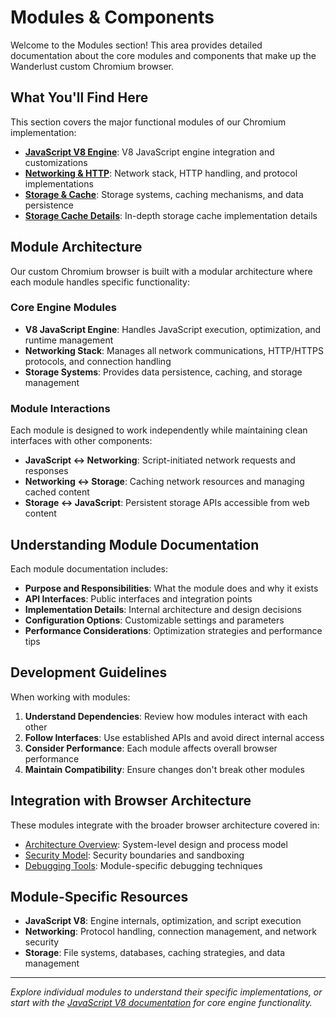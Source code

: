 # Modules & Components

Welcome to the Modules section! This area provides detailed documentation about the core modules and components that make up the Wanderlust custom Chromium browser.

## What You'll Find Here

This section covers the major functional modules of our Chromium implementation:

- **[JavaScript V8 Engine](javascript-v8.md)**: V8 JavaScript engine integration and customizations
- **[Networking & HTTP](networking-http.md)**: Network stack, HTTP handling, and protocol implementations
- **[Storage & Cache](storage-cache.md)**: Storage systems, caching mechanisms, and data persistence
- **[Storage Cache Details](storage-cache/)**: In-depth storage cache implementation details

## Module Architecture

Our custom Chromium browser is built with a modular architecture where each module handles specific functionality:

### Core Engine Modules
- **V8 JavaScript Engine**: Handles JavaScript execution, optimization, and runtime management
- **Networking Stack**: Manages all network communications, HTTP/HTTPS protocols, and connection handling
- **Storage Systems**: Provides data persistence, caching, and storage management

### Module Interactions

Each module is designed to work independently while maintaining clean interfaces with other components:

- **JavaScript ↔ Networking**: Script-initiated network requests and responses
- **Networking ↔ Storage**: Caching network resources and managing cached content
- **Storage ↔ JavaScript**: Persistent storage APIs accessible from web content

## Understanding Module Documentation

Each module documentation includes:
- **Purpose and Responsibilities**: What the module does and why it exists
- **API Interfaces**: Public interfaces and integration points
- **Implementation Details**: Internal architecture and design decisions
- **Configuration Options**: Customizable settings and parameters
- **Performance Considerations**: Optimization strategies and performance tips

## Development Guidelines

When working with modules:

1. **Understand Dependencies**: Review how modules interact with each other
2. **Follow Interfaces**: Use established APIs and avoid direct internal access
3. **Consider Performance**: Each module affects overall browser performance
4. **Maintain Compatibility**: Ensure changes don't break other modules

## Integration with Browser Architecture

These modules integrate with the broader browser architecture covered in:
- [Architecture Overview](../architecture/overview.md): System-level design and process model
- [Security Model](../security/overview.md): Security boundaries and sandboxing
- [Debugging Tools](../debugging/overview.md): Module-specific debugging techniques

## Module-Specific Resources

- **JavaScript V8**: Engine internals, optimization, and script execution
- **Networking**: Protocol handling, connection management, and network security
- **Storage**: File systems, databases, caching strategies, and data management

---

*Explore individual modules to understand their specific implementations, or start with the [JavaScript V8 documentation](javascript-v8.md) for core engine functionality.*
